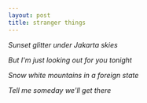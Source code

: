 ```yaml
---
layout: post
title: stranger things
--- 
```


*Sunset glitter under Jakarta skies*  

*But I'm just looking out for you tonight*  

*Snow white mountains in a foreign state*  

*Tell me someday we'll get there*  

